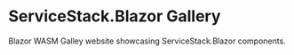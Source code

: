 # ServiceStack.Blazor Gallery

Blazor WASM Galley website showcasing ServiceStack.Blazor components.